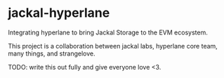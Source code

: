 # jackal-hyperlane

Integrating hyperlane to bring Jackal Storage to the EVM ecosystem. 

This project is a collaboration between jackal labs, hyperlane core team, many things, and strangelove.

TODO: write this out fully and give everyone love <3. 